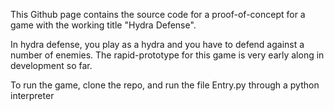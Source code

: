 This Github page contains the source code for a proof-of-concept for a game with the working title "Hydra Defense".

In hydra defense, you play as a hydra and you have to defend against a number of enemies. The rapid-prototype for this game is very early along in development so far.

To run the game, clone the repo, and run the file Entry.py through a python interpreter
